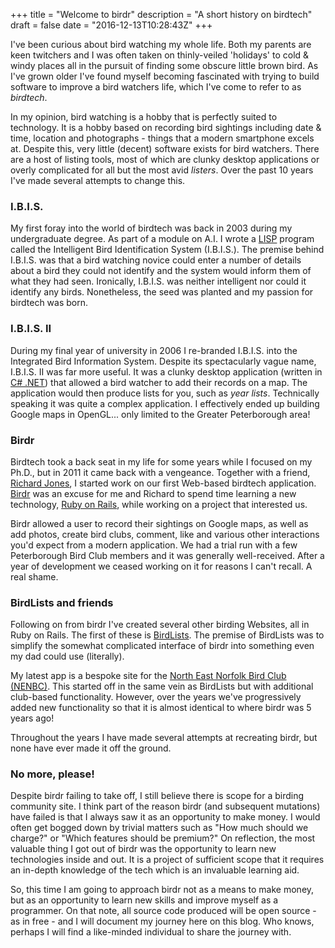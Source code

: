 +++
title = "Welcome to birdr"
description = "A short history on birdtech"
draft = false
date = "2016-12-13T10:28:43Z"
+++


I've been curious about bird watching my whole life. Both my parents are keen twitchers and I was often taken on thinly-veiled 'holidays' to cold & windy places all in the pursuit of finding some obscure little brown bird. As I've grown older I've found myself becoming fascinated with trying to build software to improve a bird watchers life, which I've come to refer to as _birdtech_.

In my opinion, bird watching is a hobby that is perfectly suited to technology. It is a hobby based on recording bird sightings including date & time, location and photographs - things that a modern smartphone excels at. Despite this, very little (decent) software exists for bird watchers. There are a host of listing tools, most of which are clunky desktop applications or overly complicated for all but the most avid _listers_. Over the past 10 years I've made several attempts to change this.

### I.B.I.S.

My first foray into the world of birdtech was back in 2003 during my undergraduate degree. As part of a module on A.I. I wrote a [LISP](https://en.wikipedia.org/wiki/Lisp_(programming_language)) program called the Intelligent Bird Identification System (I.B.I.S.). The premise behind I.B.I.S. was that a bird watching novice could enter a number of details about a bird they could not identify and the system would inform them of what they had seen. Ironically, I.B.I.S. was neither intelligent nor could it identify any birds. Nonetheless, the seed was planted and my passion for birdtech was born.

### I.B.I.S. II

During my final year of university in 2006 I re-branded I.B.I.S. into the Integrated Bird Information System. Despite its spectacularly vague name, I.B.I.S. II was far more useful. It was a clunky desktop application (written in [C# .NET](https://en.wikipedia.org/wiki/C_Sharp_(programming_language))) that allowed a bird watcher to add their records on a map. The application would then produce lists for you, such as _year lists_. Technically speaking it was quite a complex application. I effectively ended up building Google maps in OpenGL... only limited to the Greater Peterborough area!

### Birdr

Birdtech took a back seat in my life for some years while I focused on my Ph.D., but in 2011 it came back with a vengeance. Together with a friend, [Richard Jones](https://github.com/itszootime), I started work on our first Web-based birdtech application. [Birdr](http://birdr.co.uk/) was an excuse for me and Richard to spend time learning a new technology, [Ruby on Rails](http://rubyonrails.org/), while working on a project that interested us.

Birdr allowed a user to record their sightings on Google maps, as well as add photos, create bird clubs, comment, like and various other interactions you'd expect from a modern application. We had a trial run with a few Peterborough Bird Club members and it was generally well-received. After a year of development we ceased working on it for reasons I can't recall. A real shame.

### BirdLists and friends

Following on from birdr I've created several other birding Websites, all in Ruby on Rails. The first of these is [BirdLists](http://birdlists.me/). The premise of BirdLists was to simplify the somewhat complicated interface of birdr into something even my dad could use (literally).

My latest app is a bespoke site for the [North East Norfolk Bird Club (NENBC)](http://nenbc.co.uk/). This started off in the same vein as BirdLists but with additional club-based functionality. However, over the years we've progressively added new functionality so that it is almost identical to where birdr was 5 years ago!

Throughout the years I have made several attempts at recreating birdr, but none have ever made it off the ground.

### No more, please!

Despite birdr failing to take off, I still believe there is scope for a birding community site. I think part of the reason birdr (and subsequent mutations) have failed is that I always saw it as an opportunity to make money. I would often get bogged down by trivial matters such as "How much should we charge?" or "Which features should be premium?" On reflection, the most valuable thing I got out of birdr was the opportunity to learn new technologies inside and out. It is a project of sufficient scope that it requires an in-depth knowledge of the tech which is an invaluable learning aid.

So, this time I am going to approach birdr not as a means to make money, but as an opportunity to learn new skills and improve myself as a programmer. On that note, all source code produced will be open source - as in free - and I will document my journey here on this blog. Who knows, perhaps I will find a like-minded individual to share the journey with.



